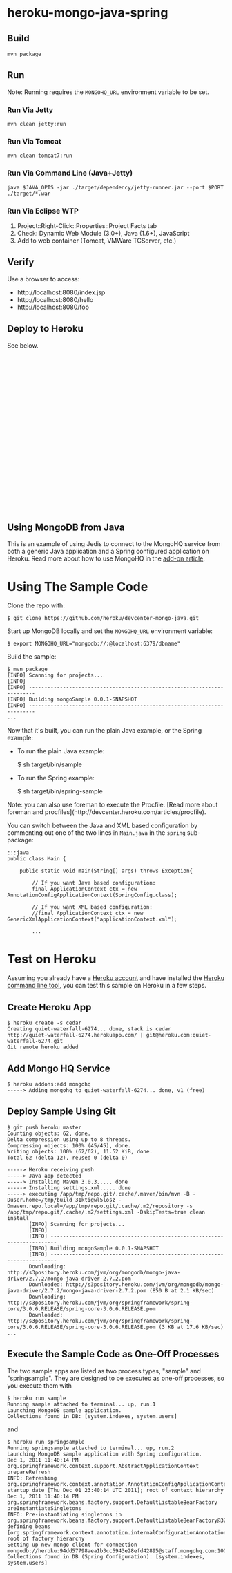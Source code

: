 # heroku-mongo-java-spring

## Build

    mvn package
    

## Run

Note: Running requires the `MONGOHQ_URL` environment variable to be set.

    
### Run Via Jetty

    mvn clean jetty:run
    

### Run Via Tomcat

    mvn clean tomcat7:run
    

### Run Via Command Line (Java+Jetty)

    java $JAVA_OPTS -jar ./target/dependency/jetty-runner.jar --port $PORT ./target/*.war


### Run Via Eclipse WTP

1. Project::Right-Click::Properties::Project Facts tab
2. Check: Dynamic Web Module (3.0+), Java  (1.6+), JavaScript 
3. Add to web container (Tomcat, VMWare TCServer, etc.) 

## Verify

Use a browser to access:

* http://localhost:8080/index.jsp
* http://localhost:8080/hello
* http://localhost:8080/foo

## Deploy to Heroku

See below.


<br/>
<br/>
<br/>
<br/>
<br/>
<br/>
<br/>
<br/>
<br/>
<br/>
<br/>
<br/>
<br/>
<br/>
<br/>
<br/>
<br/>
<br/>
<br/>
<br/>
<br/>




## Using MongoDB from Java

This is an example of using Jedis to connect to the MongoHQ service from both a generic Java application and a Spring configured application on Heroku. Read more about how to use MongoHQ in the [add-on article](http://devcenter.heroku.com/articles/mongohq).

# Using The Sample Code

Clone the repo with:

    $ git clone https://github.com/heroku/devcenter-mongo-java.git

Start up MongoDB locally and set the `MONGOHQ_URL` environment variable:

    $ export MONGOHQ_URL="mongodb://:@localhost:6379/dbname"

Build the sample:

    $ mvn package
    [INFO] Scanning for projects...
    [INFO]                                                                         
    [INFO] ------------------------------------------------------------------------
    [INFO] Building mongoSample 0.0.1-SNAPSHOT
    [INFO] ------------------------------------------------------------------------
    ...

Now that it's built, you can run the plain Java example, or the Spring example:

* To run the plain Java example:

    $ sh target/bin/sample

* To run the Spring example:

    $ sh target/bin/spring-sample

<div class="callout" markdown="1">
Note: you can also use foreman to execute the Procfile. [Read more about foreman and procfiles](http://devcenter.heroku.com/articles/procfile).
</div>

You can switch between the Java and XML based configuration by commenting out one of the two lines in `Main.java` in the `spring` sub-package:

    :::java
    public class Main {

        public static void main(String[] args) throws Exception{

            // If you want Java based configuration:
            final ApplicationContext ctx = new AnnotationConfigApplicationContext(SpringConfig.class);
        
            // If you want XML based configuration:
            //final ApplicationContext ctx = new GenericXmlApplicationContext("applicationContext.xml");
        
            ...
            
 # Test on Heroku

Assuming you already have a [Heroku account](http://heroku.com/signup) and have installed the [Heroku command line tool](http://devcenter.heroku.com/articles/java), you can test this sample on Heroku in a few steps.

## Create Heroku App

    $ heroku create -s cedar
    Creating quiet-waterfall-6274... done, stack is cedar
    http://quiet-waterfall-6274.herokuapp.com/ | git@heroku.com:quiet-waterfall-6274.git
    Git remote heroku added

## Add Mongo HQ Service

    $ heroku addons:add mongohq
    -----> Adding mongohq to quiet-waterfall-6274... done, v1 (free)

## Deploy Sample Using Git

    $ git push heroku master
    Counting objects: 62, done.
    Delta compression using up to 8 threads.
    Compressing objects: 100% (45/45), done.
    Writing objects: 100% (62/62), 11.52 KiB, done.
    Total 62 (delta 12), reused 0 (delta 0)
    
    -----> Heroku receiving push
    -----> Java app detected
    -----> Installing Maven 3.0.3..... done
    -----> Installing settings.xml..... done
    -----> executing /app/tmp/repo.git/.cache/.maven/bin/mvn -B -Duser.home=/tmp/build_31ktigwl5losz -Dmaven.repo.local=/app/tmp/repo.git/.cache/.m2/repository -s /app/tmp/repo.git/.cache/.m2/settings.xml -DskipTests=true clean install
           [INFO] Scanning for projects...
           [INFO]                                                                         
           [INFO] ------------------------------------------------------------------------
           [INFO] Building mongoSample 0.0.1-SNAPSHOT
           [INFO] ------------------------------------------------------------------------
           Downloading: http://s3pository.heroku.com/jvm/org/mongodb/mongo-java-driver/2.7.2/mongo-java-driver-2.7.2.pom
           Downloaded: http://s3pository.heroku.com/jvm/org/mongodb/mongo-java-driver/2.7.2/mongo-java-driver-2.7.2.pom (850 B at 2.1 KB/sec)
           Downloading: http://s3pository.heroku.com/jvm/org/springframework/spring-core/3.0.6.RELEASE/spring-core-3.0.6.RELEASE.pom
           Downloaded: http://s3pository.heroku.com/jvm/org/springframework/spring-core/3.0.6.RELEASE/spring-core-3.0.6.RELEASE.pom (3 KB at 17.6 KB/sec)
    ...

## Execute the Sample Code as One-Off Processes

The two sample apps are listed as two process types, "sample" and "springsample". They are designed to be executed as one-off processes, so you execute them with

    $ heroku run sample
    Running sample attached to terminal... up, run.1
    Launching MongoDB sample application.
    Collections found in DB: [system.indexes, system.users]

and

    $ heroku run springsample
    Running springsample attached to terminal... up, run.2
    Launching MongoDB sample application with Spring configuration.
    Dec 1, 2011 11:40:14 PM org.springframework.context.support.AbstractApplicationContext prepareRefresh
    INFO: Refreshing org.springframework.context.annotation.AnnotationConfigApplicationContext@6345e044: startup date [Thu Dec 01 23:40:14 UTC 2011]; root of context hierarchy
    Dec 1, 2011 11:40:14 PM org.springframework.beans.factory.support.DefaultListableBeanFactory preInstantiateSingletons
    INFO: Pre-instantiating singletons in org.springframework.beans.factory.support.DefaultListableBeanFactory@32b0bad7: defining beans [org.springframework.context.annotation.internalConfigurationAnnotationProcessor,org.springframework.context.annotation.internalAutowiredAnnotationProcessor,org.springframework.context.annotation.internalRequiredAnnotationProcessor,org.springframework.context.annotation.internalCommonAnnotationProcessor,springConfig,getDb]; root of factory hierarchy
    Setting up new mongo client for connection mongodb://heroku:94dd57798aea1b3cc5943e28efd42895@staff.mongohq.com:10055/app1797069
    Collections found in DB (Spring Configuration): [system.indexes, system.users]
